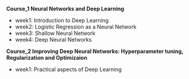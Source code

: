 **Course_1 Neural Networks and Deep Learning**
- week1: Introduction to Deep Learning
- week2: Logistic Regression as a Neural Network
- week3: Shallow Neural Network
- week4: Deep Neural Networks

**Course_2 Improving Deep Neural Networks: Hyperparameter tuning, Regularization and Optimizaion**
- week1: Practical aspects of Deep Learning

